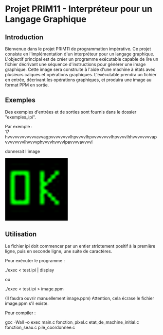 # Projet PRIM11 - Interpréteur pour un Langage Graphique

## Introduction
Bienvenue dans le projet PRIM11 de programmation impérative. Ce projet consiste en l'implémentation d'un interpréteur pour un langage graphique. L'objectif principal est de créer un programme exécutable capable de lire un fichier décrivant une séquence d'instructions pour générer une image graphique. Cette image sera construite à l'aide d'une machine à états avec plusieurs calques et opérations graphiques. L'exécutable prendra un fichier en entrée, décrivant les opérations graphiques, et produira une image au format PPM en sortie.

## Exemples
Des exemples d'entrées et de sorties sont fournis dans le dossier "exemples_ipi".

Par exemple :  
17  
hvvvvvvvvvvvvavvagpvvvvvvvvlhpvvvvlhpvvvvvvvvlhpvvvvlhhvvvvvvvvapvvvvvvvvlhvvvvphvvvvhvvvvlpavvvvavvvvl

donnerait l'image 

![ExempleOK](exemples_ipi/ok.png)




## Utilisation
Le fichier ipi doit commencer par un entier strictement positif à la première ligne, puis en seconde ligne, une suite de caractères.

Pour exécuter le programme :

./exec < test.ipi | display

ou 

./exec < test.ipi > image.ppm

(Il faudra ouvrir manuellement image.ppm)
Attention, cela écrase le fichier image.ppm s'il existe.



Pour compiler :

gcc -Wall -o exec main.c fonction_pixel.c etat_de_machine_initial.c fonction_seau.c pile_coordonnee.c

